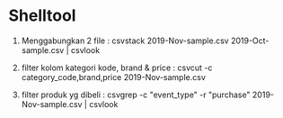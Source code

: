 # Shelltool

1. Menggabungkan 2 file :
csvstack 2019-Nov-sample.csv 2019-Oct-sample.csv | csvlook

2. filter kolom kategori kode, brand & price :
csvcut -c category_code,brand,price 2019-Nov-sample.csv 

3. filter produk yg dibeli :
csvgrep -c "event_type" -r "purchase" 2019-Nov-sample.csv | csvlook



